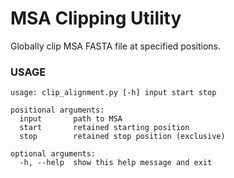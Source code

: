 # MSA Clipping Utility

Globally clip MSA FASTA file at specified positions.

### USAGE

```
usage: clip_alignment.py [-h] input start stop                              

positional arguments:                 
  input       path to MSA             
  start       retained starting position                                    
  stop        retained stop position (exclusive)                            

optional arguments:                   
  -h, --help  show this help message and exit
```
